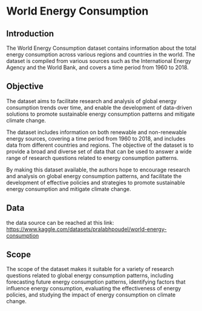 # World Energy Consumption
## Introduction
The World Energy Consumption dataset contains information about the total energy consumption across various regions and countries in the world. The dataset is compiled from various sources such as the International Energy Agency and the World Bank, and covers a time period from 1960 to 2018.
## Objective
The dataset aims to facilitate research and analysis of global energy consumption trends over time, and enable the development of data-driven solutions to promote sustainable energy consumption patterns and mitigate climate change.

The dataset includes information on both renewable and non-renewable energy sources, covering a time period from 1960 to 2018, and includes data from different countries and regions. The objective of the dataset is to provide a broad and diverse set of data that can be used to answer a wide range of research questions related to energy consumption patterns.

By making this dataset available, the authors hope to encourage research and analysis on global energy consumption patterns, and facilitate the development of effective policies and strategies to promote sustainable energy consumption and mitigate climate change.
## Data
the data source can be reached at this link:
https://www.kaggle.com/datasets/pralabhpoudel/world-energy-consumption
## Scope
The scope of the dataset makes it suitable for a variety of research questions related to global energy consumption patterns, including forecasting future energy consumption patterns, identifying factors that influence energy consumption, evaluating the effectiveness of energy policies, and studying the impact of energy consumption on climate change.
